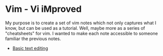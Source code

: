 # Vim - Vi iMproved
My purpose is to create a set of vim notes which
not only captures what I know, but can be used
as a tutorial.  Well, maybe more as a series of 
"cheatsheets" for vim.  I wanted to make each note
accessible to someone familiar the previous notes.

* [Basic text editing](basicTextEditing.md)
